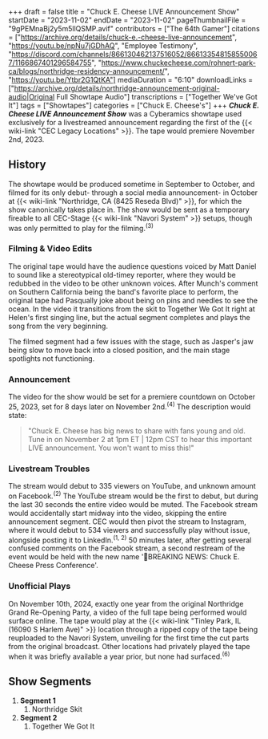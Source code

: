 +++
draft = false
title = "Chuck E. Cheese LIVE Announcement Show"
startDate = "2023-11-02"
endDate = "2023-11-02"
pageThumbnailFile = "9gPEMnaBj2y5m5llQSMP.avif"
contributors = ["The 64th Gamer"]
citations = ["https://archive.org/details/chuck-e.-cheese-live-announcement", "https://youtu.be/npNu7jGDhAQ", "Employee Testimony", "https://discord.com/channels/866130462137516052/866133548158550067/1166867401296584755", "https://www.chuckecheese.com/rohnert-park-ca/blogs/northridge-residency-announcement/", "https://youtu.be/Ytbr2G1QtKA"]
mediaDuration = "6:10"
downloadLinks = ["https://archive.org/details/northridge-announcement-original-audio|Original Full Showtape Audio"]
transcriptions = ["Together We've Got It"]
tags = ["Showtapes"]
categories = ["Chuck E. Cheese's"]
+++
***Chuck E. Cheese LIVE Announcement Show*** was a Cyberamics showtape used exclusively for a livestreamed announcement regarding the first of the {{< wiki-link "CEC Legacy Locations" >}}. The tape would premiere November 2nd, 2023.

## History

The showtape would be produced sometime in September to October, and filmed for its only debut- through a social media announcement- in October at {{< wiki-link "Northridge, CA (8425 Reseda Blvd)" >}}, for which the show canonically takes place in.
The show would be sent as a temporary fireable to all CEC-Stage {{< wiki-link "Navori System" >}} setups, though was only permitted to play for the filming.<sup>(3)</sup>

### Filming & Video Edits

The original tape would have the audience questions voiced by Matt Daniel to sound like a stereotypical old-timey reporter, where they would be redubbed in the video to be other unknown voices. After Munch's comment on Southern California being the band's favorite place to perform, the original tape had Pasqually joke about being on pins and needles to see the ocean. In the video it transitions from the skit to Together We Got It right at Helen's first singing line, but the actual segment completes and plays the song from the very beginning.

The filmed segment had a few issues with the stage, such as Jasper's jaw being slow to move back into a closed position, and the main stage spotlights not functioning.

### Announcement

The video for the show would be set for a premiere countdown on October 25, 2023, set for 8 days later on November 2nd.<sup>(4)</sup> The description would state:

> "Chuck E. Cheese has big news to share with fans young and old. Tune in on November 2 at 1pm ET | 12pm CST to hear this important LIVE announcement. You won't want to miss this!"

### Livestream Troubles

The stream would debut to 335 viewers on YouTube, and unknown amount on Facebook.<sup>(2)</sup> The YouTube stream would be the first to debut, but during the last 30 seconds the entire video would be muted. The Facebook stream would accidentally start midway into the video, skipping the entire announcement segment.
CEC would then pivot the stream to Instagram, where it would debut to 534 viewers and successfully play without issue, alongside posting it to LinkedIn.<sup>(1, 2)</sup> 50 minutes later, after getting several confused comments on the Facebook stream, a second restream of the event would be held with the new name '🚨BREAKING NEWS: Chuck E. Cheese Press Conference'.

### Unofficial Plays

On November 10th, 2024, exactly one year from the original Northridge Grand Re-Opening Party, a video of the full tape being performed would surface online. The tape would play at the {{< wiki-link "Tinley Park, IL (16090 S Harlem Ave)" >}} location through a ripped copy of the tape being reuploaded to the Navori System, unveiling for the first time the cut parts from the original broadcast. Other locations had privately played the tape when it was briefly available a year prior, but none had surfaced.<sup>(6)</sup>

## Show Segments

1.  **Segment 1**
    1.  Northridge Skit
2.  **Segment 2**
    1.  Together We Got It
